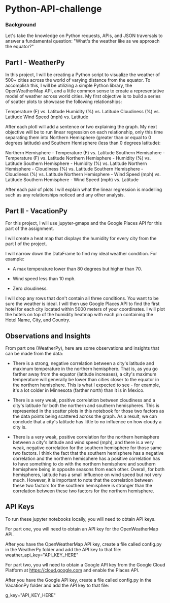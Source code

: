 # Python-API-challenge

### Background
Let's take the knowledge on Python requests, APIs, and JSON traversals to answer a fundamental question: "What's the weather like as we approach the equator?"


## Part I - WeatherPy
In this project, I will be creating a Python script to visualize the weather of 500+ cities across the world of varying distance from the equator. To accomplish this, I will be utilizing a simple Python library, the OpenWeatherMap API, and a little common sense to create a representative model of weather across world cities.
My first objective is to build a series of scatter plots to showcase the following relationships:

Temperature (F) vs. Latitude
Humidity (%) vs. Latitude
Cloudiness (%) vs. Latitude
Wind Speed (mph) vs. Latitude

After each plotI will add a sentence or two explaining the graph.
My next objective will be to run linear regression on each relationship, only this time separating them into Northern Hemisphere (greater than or equal to 0 degrees latitude) and Southern Hemisphere (less than 0 degrees latitude):

Northern Hemisphere - Temperature (F) vs. Latitude
Southern Hemisphere - Temperature (F) vs. Latitude
Northern Hemisphere - Humidity (%) vs. Latitude
Southern Hemisphere - Humidity (%) vs. Latitude
Northern Hemisphere - Cloudiness (%) vs. Latitude
Southern Hemisphere - Cloudiness (%) vs. Latitude
Northern Hemisphere - Wind Speed (mph) vs. Latitude
Southern Hemisphere - Wind Speed (mph) vs. Latitude

After each pair of plots I will explain what the linear regression is modelling such as any relationships noticed and any other analysis.

## Part II - VacationPy
For this project, I will use jupyter-gmaps and the Google Places API for this part of the assignment.

I will create a heat map that displays the humidity for every city from the part I of the project.

I will narrow down the DataFrame to find my ideal weather condition. For example:

- A max temperature lower than 80 degrees but higher than 70.

- Wind speed less than 10 mph.

- Zero cloudiness.

I will drop any rows that don't contain all three conditions. You want to be sure the weather is ideal. I will then use Google Places API to find the first hotel for each city located within 5000 meters of your coordinates. I will plot the hotels on top of the humidity heatmap with each pin containing the Hotel Name, City, and Country.


## Observations and Insights
From part one (WeatherPy), here are some observations and insights that can be made from the data:

- There is a strong, negative correlation between a city's latitude and maximum temperature in the northern hemisphere. That is, as you go farther away from the equator (latitude increases), a city's maximum temperature will generally be lower than cities closer to the equator in the northern hemisphere. This is what I expected to see - for example, it's a lot colder in Minnesota (farther north) than it is in Mexico.

- There is a very weak, positive correlation between cloudiness and a city's latitude for both the northern and southern hemispheres. This is represented in the scatter plots in this notebook for those two factors as the data points being scattered across the graph. As a result, we can conclude that a city's latitude has little to no influence on how cloudy a city is.

- There is a very weak, positive correlation for the northern hemisphere between a city's latitude and wind speed (mph), and there is a very weak, negative correlation for the southern hemisphere for those same two factors. I think the fact that the southern hemisphere has a negative correlation and the northern hemisphere has a positive correlation has to have something to do with the northern hemisphere and southern hemisphere being in opposite seasons from each other. Overall, for both hemispheres, latitude has a small influence on wind speed but not very much. However, it is important to note that the correlation between these two factors for the southern hemisphere is stronger than the correlation between these two factors for the northern hemisphere.

## API Keys
To run these jupyter notebooks locally, you will need to obtain API keys.

For part one, you will need to obtain an API key for the OpenWeatherMap API.

After you have the OpenWeatherMap API key, create a file called config.py in the WeatherPy folder and add the API key to that file:
weather_api_key="API_KEY_HERE"

For part two, you wll need to obtain a Google API key from the Google Cloud Platform at https://cloud.google.com and enable the Places API.

After you have the Google API key, create a file called config.py in the VacationPy folder and add the API key to that file:

g_key="API_KEY_HERE"
